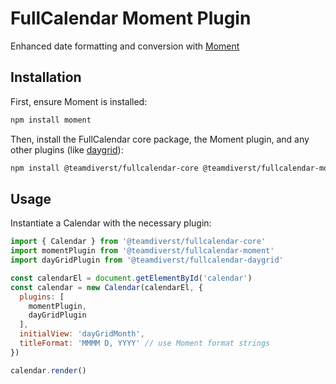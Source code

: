 
# FullCalendar Moment Plugin

Enhanced date formatting and conversion with [Moment](https://momentjs.com/)

## Installation

First, ensure Moment is installed:

```sh
npm install moment
```

Then, install the FullCalendar core package, the Moment plugin, and any other plugins (like [daygrid](https://fullcalendar.io/docs/month-view)):

```sh
npm install @teamdiverst/fullcalendar-core @teamdiverst/fullcalendar-moment @teamdiverst/fullcalendar-daygrid
```

## Usage

Instantiate a Calendar with the necessary plugin:

```js
import { Calendar } from '@teamdiverst/fullcalendar-core'
import momentPlugin from '@teamdiverst/fullcalendar-moment'
import dayGridPlugin from '@teamdiverst/fullcalendar-daygrid'

const calendarEl = document.getElementById('calendar')
const calendar = new Calendar(calendarEl, {
  plugins: [
    momentPlugin,
    dayGridPlugin
  ],
  initialView: 'dayGridMonth',
  titleFormat: 'MMMM D, YYYY' // use Moment format strings
})

calendar.render()
```
